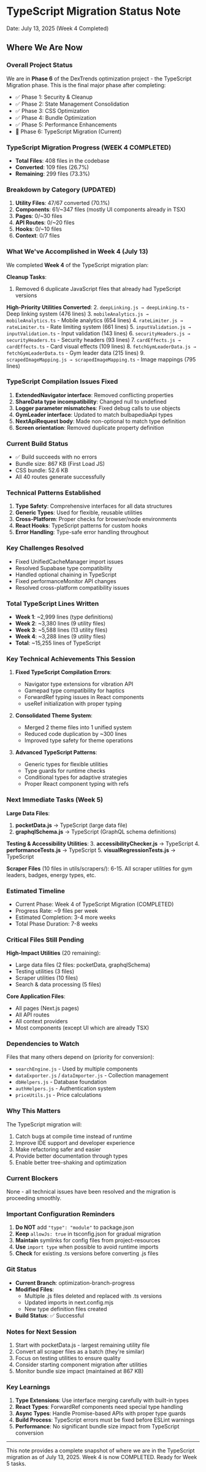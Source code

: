 # TypeScript Migration Status Note
Date: July 13, 2025 (Week 4 Completed)

## Where We Are Now

### Overall Project Status
We are in **Phase 6** of the DexTrends optimization project - the TypeScript Migration phase. This is the final major phase after completing:
- ✅ Phase 1: Security & Cleanup
- ✅ Phase 2: State Management Consolidation
- ✅ Phase 3: CSS Optimization
- ✅ Phase 4: Bundle Optimization
- ✅ Phase 5: Performance Enhancements
- 🚧 Phase 6: TypeScript Migration (Current)

### TypeScript Migration Progress (WEEK 4 COMPLETED)
- **Total Files**: 408 files in the codebase
- **Converted**: 109 files (26.7%)
- **Remaining**: 299 files (73.3%)

### Breakdown by Category (UPDATED)
1. **Utility Files**: 47/67 converted (70.1%)
2. **Components**: 61/~347 files (mostly UI components already in TSX)
3. **Pages**: 0/~30 files
4. **API Routes**: 0/~20 files
5. **Hooks**: 0/~10 files
6. **Context**: 0/7 files

### What We've Accomplished in Week 4 (July 13)
We completed **Week 4** of the TypeScript migration plan:

**Cleanup Tasks**:
1. Removed 6 duplicate JavaScript files that already had TypeScript versions

**High-Priority Utilities Converted**:
2. `deepLinking.js → deepLinking.ts` - Deep linking system (476 lines)
3. `mobileAnalytics.js → mobileAnalytics.ts` - Mobile analytics (654 lines)
4. `rateLimiter.js → rateLimiter.ts` - Rate limiting system (661 lines)
5. `inputValidation.js → inputValidation.ts` - Input validation (143 lines)
6. `securityHeaders.js → securityHeaders.ts` - Security headers (93 lines)
7. `cardEffects.js → cardEffects.ts` - Card visual effects (109 lines)
8. `fetchGymLeaderData.js → fetchGymLeaderData.ts` - Gym leader data (215 lines)
9. `scrapedImageMapping.js → scrapedImageMapping.ts` - Image mappings (795 lines)
### TypeScript Compilation Issues Fixed
1. **ExtendedNavigator interface**: Removed conflicting properties
2. **ShareData type incompatibility**: Changed null to undefined
3. **Logger parameter mismatches**: Fixed debug calls to use objects
4. **GymLeader interface**: Updated to match bulbapediaApi types
5. **NextApiRequest body**: Made non-optional to match type definition
6. **Screen orientation**: Removed duplicate property definition

### Current Build Status
- ✅ Build succeeds with no errors
- Bundle size: 867 KB (First Load JS)
- CSS bundle: 52.6 KB
- All 40 routes generate successfully

### Technical Patterns Established
1. **Type Safety**: Comprehensive interfaces for all data structures
2. **Generic Types**: Used for flexible, reusable utilities
3. **Cross-Platform**: Proper checks for browser/node environments
4. **React Hooks**: TypeScript patterns for custom hooks
5. **Error Handling**: Type-safe error handling throughout

### Key Challenges Resolved
- Fixed UnifiedCacheManager import issues
- Resolved Supabase type compatibility
- Handled optional chaining in TypeScript
- Fixed performanceMonitor API changes
- Resolved cross-platform compatibility issues

### Total TypeScript Lines Written
- **Week 1**: ~2,999 lines (type definitions)
- **Week 2**: ~3,380 lines (9 utility files)
- **Week 3**: ~5,588 lines (13 utility files)
- **Week 4**: ~3,288 lines (9 utility files)
- **Total**: ~15,255 lines of TypeScript

### Key Technical Achievements This Session
1. **Fixed TypeScript Compilation Errors**:
   - Navigator type extensions for vibration API
   - Gamepad type compatibility for haptics
   - ForwardRef typing issues in React components
   - useRef initialization with proper typing

2. **Consolidated Theme System**:
   - Merged 2 theme files into 1 unified system
   - Reduced code duplication by ~300 lines
   - Improved type safety for theme operations

3. **Advanced TypeScript Patterns**:
   - Generic types for flexible utilities
   - Type guards for runtime checks
   - Conditional types for adaptive strategies
   - Proper React component typing with refs

### Next Immediate Tasks (Week 5)
**Large Data Files**:
1. **pocketData.js** → TypeScript (large data file)
2. **graphqlSchema.js** → TypeScript (GraphQL schema definitions)

**Testing & Accessibility Utilities**:
3. **accessibilityChecker.js** → TypeScript
4. **performanceTests.js** → TypeScript
5. **visualRegressionTests.js** → TypeScript

**Scraper Files** (10 files in utils/scrapers/):
6-15. All scraper utilities for gym leaders, badges, energy types, etc.

### Estimated Timeline
- Current Phase: Week 4 of TypeScript Migration (COMPLETED)
- Progress Rate: ~9 files per week
- Estimated Completion: 3-4 more weeks
- Total Phase Duration: 7-8 weeks

### Critical Files Still Pending
**High-Impact Utilities** (20 remaining):
- Large data files (2 files: pocketData, graphqlSchema)
- Testing utilities (3 files)
- Scraper utilities (10 files)
- Search & data processing (5 files)

**Core Application Files**:
- All pages (Next.js pages)
- All API routes
- All context providers
- Most components (except UI which are already TSX)

### Dependencies to Watch
Files that many others depend on (priority for conversion):
- `searchEngine.js` - Used by multiple components
- `dataExporter.js` / `dataImporter.js` - Collection management
- `dbHelpers.js` - Database foundation
- `authHelpers.js` - Authentication system
- `priceUtils.js` - Price calculations

### Why This Matters
The TypeScript migration will:
1. Catch bugs at compile time instead of runtime
2. Improve IDE support and developer experience
3. Make refactoring safer and easier
4. Provide better documentation through types
5. Enable better tree-shaking and optimization

### Current Blockers
None - all technical issues have been resolved and the migration is proceeding smoothly.

### Important Configuration Reminders
1. **Do NOT** add `"type": "module"` to package.json
2. **Keep** `allowJs: true` in tsconfig.json for gradual migration
3. **Maintain** symlinks for config files from project-resources
4. **Use** `import type` when possible to avoid runtime imports
5. **Check** for existing .ts versions before converting .js files

### Git Status
- **Current Branch**: optimization-branch-progress
- **Modified Files**: 
  - Multiple .js files deleted and replaced with .ts versions
  - Updated imports in next.config.mjs
  - New type definition files created
- **Build Status**: ✅ Successful

### Notes for Next Session
1. Start with pocketData.js - largest remaining utility file
2. Convert all scraper files as a batch (they're similar)
3. Focus on testing utilities to ensure quality
4. Consider starting component migration after utilities
5. Monitor bundle size impact (maintained at 867 KB)

### Key Learnings
1. **Type Extensions**: Use interface merging carefully with built-in types
2. **React Types**: ForwardRef components need special type handling
3. **Async Types**: Handle Promise-based APIs with proper type guards
4. **Build Process**: TypeScript errors must be fixed before ESLint warnings
5. **Performance**: No significant bundle size impact from TypeScript conversion

---
This note provides a complete snapshot of where we are in the TypeScript migration as of July 13, 2025.
Week 4 is now COMPLETED. Ready for Week 5 tasks.